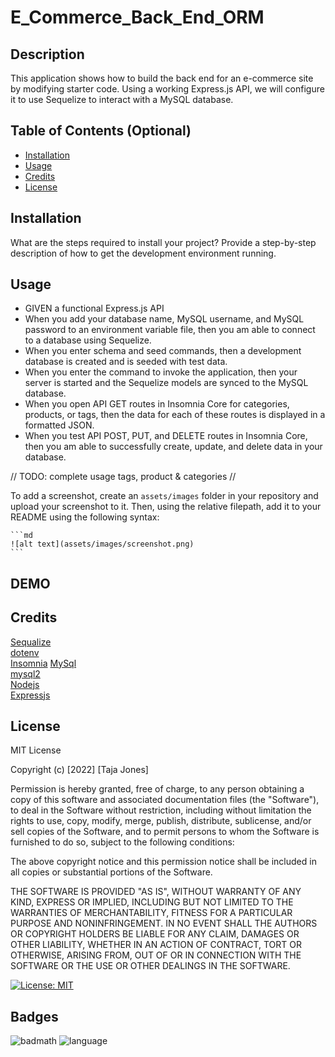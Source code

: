 # E_Commerce_Back_End_ORM


## Description

This application shows how to build the back end for an e-commerce site by modifying starter code. Using a working Express.js API, we will configure it to use Sequelize to interact with a MySQL database.

## Table of Contents (Optional)



- [Installation](#installation)
- [Usage](#usage)
- [Credits](#credits)
- [License](#license)

## Installation

What are the steps required to install your project? Provide a step-by-step description of how to get the development environment running.

## Usage

- GIVEN a functional Express.js API
- When you add your database name, MySQL username, and MySQL password to an environment variable file, then you am able to connect to a database using Sequelize.
- When you enter schema and seed commands, then a development database is created and is seeded with test data.
- When you enter the command to invoke the application, then your server is started and the Sequelize models are synced to the MySQL database.
- When you open API GET routes in Insomnia Core for categories, products, or tags, then the data for each of these routes is displayed in a formatted JSON.
- When you test API POST, PUT, and DELETE routes in Insomnia Core, then you am able to successfully create, update, and delete data in your database.


// TODO: complete usage tags, product & categories //


To add a screenshot, create an `assets/images` folder in your repository and upload your screenshot to it. Then, using the relative filepath, add it to your README using the following syntax:

    ```md
    ![alt text](assets/images/screenshot.png)
    ```


## DEMO



## Credits

[Sequalize](https://sequelize.org/)  
[dotenv](https://www.npmjs.com/package/dotenv)  
[Insomnia](https://insomnia.rest/)
[MySql](https://www.mysql.com/)  
[mysql2](https://www.npmjs.com/package/mysql2)  
[Nodejs](https://nodejs.org/en/)  
[Expressjs](http://expressjs.com/)


## License

MIT License

Copyright (c) [2022] [Taja Jones]

Permission is hereby granted, free of charge, to any person obtaining a copy of this software and associated documentation files (the "Software"), to deal in the Software without restriction, including without limitation the rights to use, copy, modify, merge, publish, distribute, sublicense, and/or sell copies of the Software, and to permit persons to whom the Software is furnished to do so, subject to the following conditions:

The above copyright notice and this permission notice shall be included in all copies or substantial portions of the Software.

THE SOFTWARE IS PROVIDED "AS IS", WITHOUT WARRANTY OF ANY KIND, EXPRESS OR IMPLIED, INCLUDING BUT NOT LIMITED TO THE WARRANTIES OF MERCHANTABILITY, FITNESS FOR A PARTICULAR PURPOSE AND NONINFRINGEMENT. IN NO EVENT SHALL THE AUTHORS OR COPYRIGHT HOLDERS BE LIABLE FOR ANY CLAIM, DAMAGES OR OTHER LIABILITY, WHETHER IN AN ACTION OF CONTRACT, TORT OR OTHERWISE, ARISING FROM, OUT OF OR IN CONNECTION WITH THE SOFTWARE OR THE USE OR OTHER DEALINGS IN THE SOFTWARE.

[![License: MIT](https://img.shields.io/badge/License-MIT-yellow.svg)](https://opensource.org/licenses/MIT)


## Badges

![badmath](https://img.shields.io/github/languages/top/tajajones2/E_Commerce_Back_End_ORM)
![language](https://img.shields.io/github/languages/count/tajajones2/E_Commerce_Back_End_ORM)



